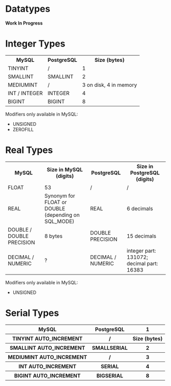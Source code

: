 # Datatypes

**Work In Progress**

# Integer Types

<table>
    <tr>
        <th>MySQL</th>
        <th>PostgreSQL</th>
        <th>Size (bytes)</th>
    </tr>
    <tr>
        <td>TINYINT</td>
        <td>/</td>
        <td>1</td>
    </tr>
    <tr>
        <td>SMALLINT</td>
        <td>SMALLINT</td>
        <td>2</td>
    </tr>
    <tr>
        <td>MEDIUMINT</td>
        <td>/</td>
        <td>3 on disk, 4 in memory</td>
    </tr>
    <tr>
        <td>INT / INTEGER</td>
        <td>INTEGER</td>
        <td>4</td>
    </tr>
    <tr>
        <td>BIGINT</td>
        <td>BIGINT</td>
        <td>8</td>
    </tr>
</table>

Modifiers only available in MySQL:
* UNSIGNED
* ZEROFILL

# Real Types

<table>
    <tr>
        <th>MySQL</th>
        <th>Size in MySQL (digits)</th>
        <th>PostgreSQL</th>
        <th>Size in PostgreSQL (digits)</th>
    </tr>
    <tr>
        <td>FLOAT</td>
        <td>53</td>
        <td>/</td>
        <td>/</td>
    </tr>
    <tr>
        <td>REAL</td>
        <td>Synonym for FLOAT or DOUBLE (depending on SQL_MODE)</td>
        <td>REAL</td>
        <td>6 decimals</td>
    </tr>
    <tr>
        <td>DOUBLE / DOUBLE PRECISION</td>
        <td>8 bytes</td>
        <td>DOUBLE PRECISION</td>
        <td>15 decimals</td>
    </tr>
    <tr>
        <td>DECIMAL / NUMERIC</td>
        <td>?</td>
        <td>DECIMAL / NUMERIC</td>
        <td>integer part: 131072; decimal part: 16383</td>
    </tr>
</table>

Modifiers only available in MySQL:
* UNSIGNED

# Serial Types

<table>
    <tr>
        <th>MySQL</th>
        <th>PostgreSQL</th>
        <th>1</th>
    </tr>
    <tr>
        <th>TINYINT AUTO_INCREMENT</th>
        <th>/</th>
        <th>Size (bytes)</th>
    </tr>
    <tr>
        <th>SMALLINT AUTO_INCREMENT</th>
        <th>SMALLSERIAL</th>
        <th>2</th>
    </tr>
    <tr>
        <th>MEDIUMINT AUTO_INCREMENT</th>
        <th>/</th>
        <th>3</th>
    </tr>
    <tr>
        <th>INT AUTO_INCREMENT</th>
        <th>SERIAL</th>
        <th>4</th>
    </tr>
    <tr>
        <th>BIGINT AUTO_INCREMENT</th>
        <th>BIGSERIAL</th>
        <th>8</th>
    </tr>
</table>
